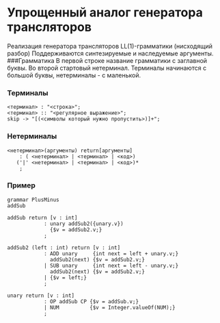 Упрощенный аналог генератора трансляторов
===
Реализация генератора трансляторов LL(1)-грамматики (нисходящий разбор)
Поддерживаются синтезируемые и наследуемые аргументы.
###Грамматика
В первой строке название грамматики с заглавной буквы.
Во второй стартовый нетерминал.
Терминалы начинаются с большой буквы,
нетерминалы - с маленькой.
### Терминалы
```
<терминал> : "<строка>";
<терминал> :: "<регулярное выражение>";
skip -> "[(<символы который нужно пропустить>)]+";
```
### Нетерминалы
```
<нетерминал>(аргументы) return[аргументы] 
    : ( <нетерминал> | <терминал> | <код>) 
   ('|' <нетерминал> | <терминал> | <код>)*
    ;
```
### Пример 
```
grammar PlusMinus
addSub

addSub return [v : int]
            : unary addSub2({unary.v})
              {$v = addSub2.v;}
            ;

addSub2 (left : int) return [v : int]
            : ADD unary     {int next = left + unary.v;}
              addSub2(next) {$v = addSub2.v;}
            | SUB unary     {int next = left - unary.v;}
              addSub2(next) {$v = addSub2.v;}
            | {$v = left;}
            ;

unary return [v : int]
            : OP addSub CP {$v = addSub.v;}
            | NUM          {$v = Integer.valueOf(NUM);}
            ;
            
```
